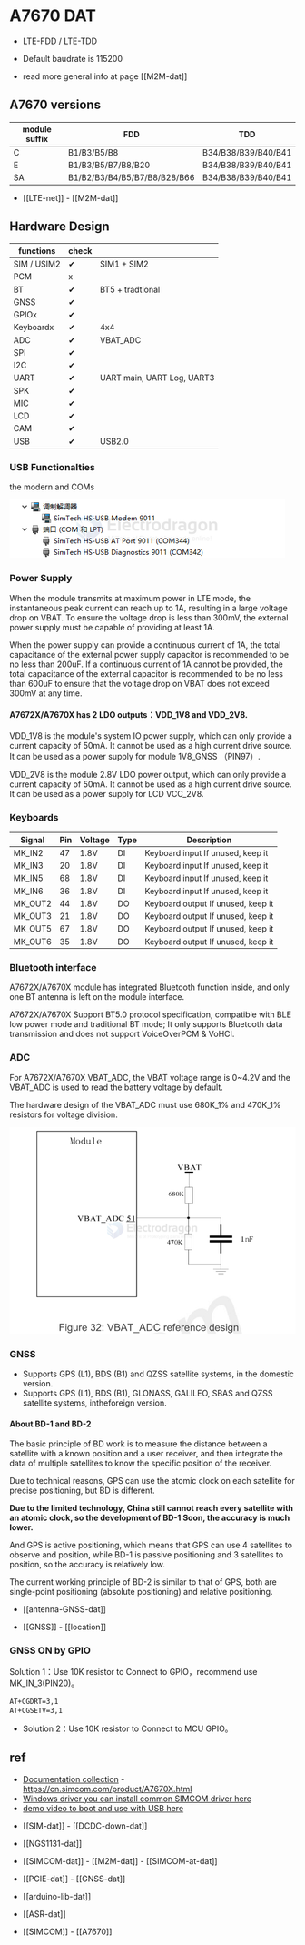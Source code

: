 
# A7670 DAT

- LTE-FDD / LTE-TDD

* Default baudrate is 115200

- read more general info at page [[M2M-dat]]

## A7670 versions 

| module suffix | FDD                          | TDD                 |
| ------------- | ---------------------------- | ------------------- |
| C             | B1/B3/B5/B8                  | B34/B38/B39/B40/B41 |
| E             | B1/B3/B5/B7/B8/B20           | B34/B38/B39/B40/B41 |
| SA            | B1/B2/B3/B4/B5/B7/B8/B28/B66 | B34/B38/B39/B40/B41 |

- [[LTE-net]] - [[M2M-dat]]



## Hardware Design 

| functions   | check |                            |
| ----------- | ----- | -------------------------- |
| SIM / USIM2 | ✔     | SIM1 + SIM2                |
| PCM         | x     |                            |
| BT          | ✔     | BT5 + tradtional           |
| GNSS        | ✔     |                            |
| GPIOx       | ✔     |                            |
| Keyboardx   | ✔     | 4x4                        |
| ADC         | ✔     | VBAT_ADC                   |
| SPI         | ✔     |                            |
| I2C         | ✔     |                            |
| UART        | ✔     | UART main, UART Log, UART3 |
| SPK         | ✔     |                            |
| MIC         | ✔     |                            |
| LCD         | ✔     |                            |
| CAM         | ✔     |                            |
| USB         | ✔     | USB2.0                     |

### USB Functionalties 

the modern and COMs 

![](2025-04-18-18-55-03.png)

### Power Supply 

When the module transmits at maximum power in LTE mode, the instantaneous peak current can reach up to 1A, resulting in a large voltage drop on VBAT. To ensure the voltage drop is less than 300mV, the external power supply must be capable of providing at least 1A.

When the power supply can provide a continuous current of 1A, the total capacitance of the external power supply capacitor is recommended to be no less than 200uF. If a continuous current of 1A cannot be provided, the total capacitance of the external capacitor is recommended to be no less than 600uF to ensure that the voltage drop on VBAT does not exceed 300mV at any time.

#### A7672X/A7670X has 2 LDO outputs：VDD_1V8 and VDD_2V8.

VDD_1V8 is the module's system IO power supply, which can only provide a current capacity of 50mA. It cannot be used as a high current drive source. It can be used as a power supply for module 1V8_GNSS （PIN97）.

VDD_2V8 is the module 2.8V LDO power output, which can only provide a current capacity of 50mA. It cannot be used as a high current drive source. It can be used as a power supply for LCD VCC_2V8.


### Keyboards 

| Signal  | Pin | Voltage | Type | Description                        |
| ------- | --- | ------- | ---- | ---------------------------------- |
| MK_IN2  | 47  | 1.8V    | DI   | Keyboard input If unused, keep it  |
| MK_IN3  | 20  | 1.8V    | DI   | Keyboard input If unused, keep it  |
| MK_IN5  | 68  | 1.8V    | DI   | Keyboard input If unused, keep it  |
| MK_IN6  | 36  | 1.8V    | DI   | Keyboard input If unused, keep it  |
| MK_OUT2 | 44  | 1.8V    | DO   | Keyboard output If unused, keep it |
| MK_OUT3 | 21  | 1.8V    | DO   | Keyboard output If unused, keep it |
| MK_OUT5 | 67  | 1.8V    | DO   | Keyboard output If unused, keep it |
| MK_OUT6 | 35  | 1.8V    | DO   | Keyboard output If unused, keep it |

### Bluetooth interface

A7672X/A7670X module has integrated Bluetooth function inside, and only one BT antenna is left on the module interface. 

A7672X/A7670X Support BT5.0 protocol specification, compatible with BLE low power mode and traditional BT mode; It only supports Bluetooth data transmission and does not support VoiceOverPCM & VoHCI.

### ADC 


For A7672X/A7670X VBAT_ADC, the VBAT voltage range is 0~4.2V and the VBAT_ADC is used to read the battery voltage by default. 

The hardware design of the VBAT_ADC must use 680K_1% and 470K_1% resistors for voltage division.

![](2025-04-18-20-43-46.png)


### GNSS 


- Supports GPS (L1), BDS (B1) and QZSS satellite systems, in the domestic version.
- Supports GPS (L1), BDS (B1), GLONASS, GALILEO, SBAS and QZSS satellite systems, intheforeign version.

#### About BD-1 and BD-2

The basic principle of BD work is to measure the distance between a satellite with a known position and a user receiver, and then integrate the data of multiple satellites to know the specific position of the receiver. 

Due to technical reasons, GPS can use the atomic clock on each satellite for precise positioning, but BD is different. 

**Due to the limited technology, China still cannot reach every satellite with an atomic clock, so the development of BD-1 Soon, the accuracy is much lower.**

And GPS is active positioning, which means that GPS can use 4 satellites to observe and position, while BD-1 is passive positioning and 3 satellites to position, so the accuracy is relatively low. 

The current working principle of BD-2 is similar to that of GPS, both are single-point positioning (absolute positioning) and relative positioning.

- [[antenna-GNSS-dat]]

- [[GNSS]] - [[location]]

### GNSS ON by GPIO 

Solution 1：Use 10K resistor to Connect to GPIO，recommend use MK_IN_3(PIN20)。
  
    AT+CGDRT=3,1
    AT+CGSETV=3,1

    
- Solution 2：Use 10K resistor to Connect to MCU GPIO。




## ref 

* [Documentation collection](https://github.com/Edragon/SIMCOM-A7670) - https://cn.simcom.com/product/A7670X.html
* [Windows driver you can install common SIMCOM driver here](https://github.com/Edragon/SIMCOM_2G)
* [demo video to boot and use with USB here ](https://w.electrodragon.com/w/Demo_Video)

- [[SIM-dat]] - [[DCDC-down-dat]]

- [[NGS1131-dat]]

- [[SIMCOM-dat]] - [[M2M-dat]] - [[SIMCOM-at-dat]]

- [[PCIE-dat]] - [[GNSS-dat]]

- [[arduino-lib-dat]]

- [[ASR-dat]]

- [[SIMCOM]] - [[A7670]]

